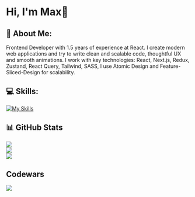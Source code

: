 
# Hi, I'm Max👋

## 💫 About Me:
Frontend Developer with 1.5 years of experience at React. I create modern web applications and try to write clean and scalable code, thoughtful UX and smooth animations. I work with key technologies: React, Next.js, Redux, Zustand, React Query, Tailwind, SASS, I use Atomic Design and Feature-Sliced-Design for scalability.

## 💻 Skills:

[![My Skills](https://skillicons.dev/icons?i=html,css,js,ts,react,redux,nextjs,tailwind,sass,figma,git,npm,yarn,postman,vite)](https://skillicons.dev)

## 📊 GitHub Stats

![](https://github-readme-stats.vercel.app/api?username=kaden09&theme=dark&hide_border=false&include_all_commits=false&count_private=false)<br/>
![](https://nirzak-streak-stats.vercel.app/?user=kaden09&theme=dark&hide_border=false)<br/>
![](https://github-readme-stats.vercel.app/api/top-langs/?username=kaden09&theme=dark&hide_border=false&include_all_commits=false&count_private=false&layout=compact)

## Codewars
![](https://www.codewars.com/users/kaden09/badges/large)
